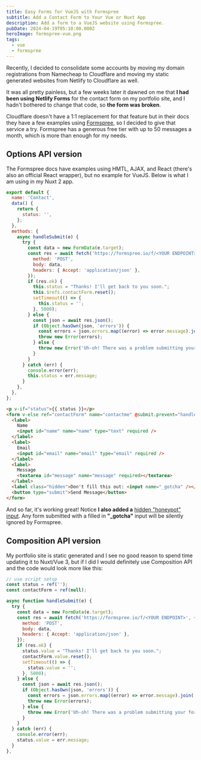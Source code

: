 ```yaml
---
title: Easy Forms for VueJS with Formspree
subtitle: Add a Contact Form to Your Vue or Nuxt App
description: Add a form to a VueJS website using Formspree.
pubDate: 2024-04-19T05:10:00.000Z
heroImage: formspree-vue.png
tags:
  - vue
  - formspree
---
```


Recently, I decided to consolidate some accounts by moving my domain registrations from Namecheap to Cloudflare and moving my static generated websites from Netlify to Cloudflare as well.

It was all pretty painless, but a few weeks later it dawned on me that **I had been using Netlify Forms** for the contact form on my portfolio site, and I hadn't bothered to change that code, so **the form was broken**.

Cloudflare doesn't have a 1:1 replacement for that feature but in their docs they have a few examples using <a href="https://formspree.io/" target="_blank">Formspree</a>, so I decided to give that service a try. Formspree has a generous free tier with up to 50 messages a month, which is more than enough for my needs.

## Options API version

The Formspree docs have examples using HMTL, AJAX, and React (there's also an official React wrapper), but no example for VueJS. Below is what I am using in my Nuxt 2 app.

```js
export default {
  name: 'Contact',
  data() {
    return {
      status: '',
    };
  },
  methods: {
    async handleSubmit(e) {
      try {
        const data = new FormData(e.target);
        const res = await fetch('https://formspree.io/f/<YOUR ENDPOINT>', {
          method: 'POST',
          body: data,
          headers: { Accept: 'application/json' },
        });
        if (res.ok) {
          this.status = "Thanks! I'll get back to you soon.";
          this.$refs.contactForm.reset();
          setTimeout(() => {
            this.status = '';
          }, 5000);
        } else {
          const json = await res.json();
          if (Object.hasOwn(json, 'errors')) {
            const errors = json.errors.map((error) => error.message).join(', ');
            throw new Error(errors);
          } else {
            throw new Error('Uh-oh! There was a problem submitting your form.');
          }
        }
      } catch (err) {
        console.error(err);
        this.status = err.message;
      }
    },
  },
};
```

```html
<p v-if="status">{{ status }}</p>
<form v-else ref="contactForm" name="contactme" @submit.prevent="handleSubmit">
  <label>
    Name
    <input id="name" name="name" type="text" required />
  </label>
  <label>
    Email
    <input id="email" name="email" type="email" required />
  </label>
  <label>
    Message
    <textarea id="message" name="message" required></textarea>
  </label>
  <label class="hidden">Don't fill this out: <input name="_gotcha" /></label>
  <button type="submit">Send Message</button>
</form>
```

And so far, it's working great! Notice **I also added a** <a href="https://help.formspree.io/hc/en-us/articles/360013580813-Honeypot-spam-filtering" target="_blank">hidden "honeypot" input</a>. Any form submitted with a filled in **"\_gotcha"** input will be silently ignored by Formspree.

## Composition API version

My portfolio site is static generated and I see no good reason to spend time updating it to Nuxt/Vue 3, but if I did I would definitely use Composition API and the code would look more like this:

```js
// use script setup
const status = ref('');
const contactForm = ref(null);

async function handleSubmit(e) {
  try {
    const data = new FormData(e.target);
    const res = await fetch('https://formspree.io/f/<YOUR ENDPOINT>', {
      method: 'POST',
      body: data,
      headers: { Accept: 'application/json' },
    });
    if (res.ok) {
      status.value = "Thanks! I'll get back to you soon.";
      contactForm.value.reset();
      setTimeout(() => {
        status.value = '';
      }, 5000);
    } else {
      const json = await res.json();
      if (Object.hasOwn(json, 'errors')) {
        const errors = json.errors.map((error) => error.message).join(', ');
        throw new Error(errors);
      } else {
        throw new Error('Uh-oh! There was a problem submitting your form.');
      }
    }
  } catch (err) {
    console.error(err);
    status.value = err.message;
  }
},
```
